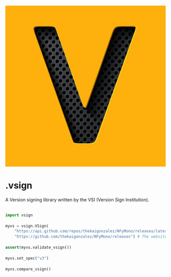 <p align="center">
  <img src="./vsign.jpg" />
</p>

# .vsign

A Version signing library written by the VSI (Version Sign Institution).

```py

import vsign

myvs = vsign.VSign(
    "https://api.github.com/repos/thekaigonzalez/NFyMono/releases/latest", # add a url (for example, NFy Mono's latest version.)
    "https://github.com/thekaigonzalez/NFyMono/releases") # The website that will be linked when it is not up to date.

assert(myvs.validate_vsign())

myvs.set_spec("v3")

myvs.compare_vsign()

```
